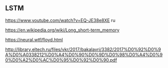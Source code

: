 ## LSTM

<https://www.youtube.com/watch?v=EQ-JE38e8XE> ru

<https://en.wikipedia.org/wiki/Long_short-term_memory>

<https://neural.wtf/floyd.html>

http://library.eltech.ru/files/vkr/2017/bakalavri/3382/2017%D0%92%D0%9A%D0%A0338212%D0%A4%D0%90%D0%9D%D0%98%D0%A4%D0%90%D0%A2%D0%AC%D0%95%D0%92%D0%90.pdf
